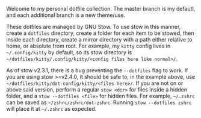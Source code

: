 Welcome to my personal dotfile collection. The master branch is my defautl, and each additional branch is a new theme/use.

These dotfiles are managed by GNU Stow. To use stow in this manner, create a `dotfiles` directory, create a folder for each item to be stowed, then inside each directory, create a mirror directory with a path either relative to home, or absolute from root. For example, my `kitty` config lives in `~/.config/kitty` by default, so its stow directory is `~/dotfiles/kitty/.config/kitty/<config files here like normal>/`.

As of stow v2.3.1, there is a bug preventing the `--dotfiles` flag to work. If you are using stow >=v2.4.0, it should be safe to, in the example above, use `~/dotfiles/kitty/dot-config/kitty/<files here>/`. If you are not on or above said version, perform a regular `stow <dir>` for files inside a hidden folder, and a `stow --dotfiles <file>` for hidden files. For example, `~/.zshrc` can be saved as `~/zshrc/zshrc/dot-zshrc`. Running `stow --dotfiles zshrc` will place it at `~/.zshrc` as expected.
